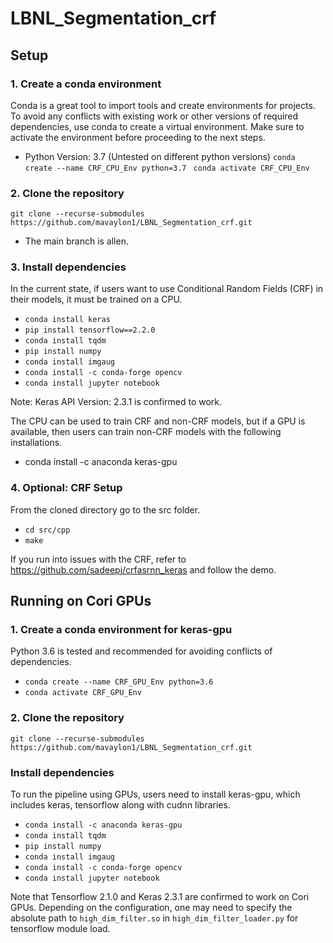 # LBNL_Segmentation_crf

## Setup
### 1. Create a conda environment 
Conda is a great tool to import tools and create environments for projects. To avoid any conflicts with existing work or other versions of required dependencies, use conda to create a virtual environment. Make sure to activate the environment before proceeding to the next steps.
- Python Version: 3.7 (Untested on different python versions)
`conda create --name CRF_CPU_Env python=3.7 `
`conda activate CRF_CPU_Env`

### 2. Clone the repository
`git clone --recurse-submodules https://github.com/mavaylon1/LBNL_Segmentation_crf.git`
- The main branch is allen.

### 3. Install dependencies
In the current state, if users want to use Conditional Random Fields (CRF) in their models, it must be trained on a CPU. 
- `conda install keras` 
- `pip install tensorflow==2.2.0`
- `conda install tqdm`
- `pip install numpy`
- `conda install imgaug`
- `conda install -c conda-forge opencv`
- `conda install jupyter notebook`

Note: Keras API Version: 2.3.1 is confirmed to work.

The CPU can be used to train CRF and non-CRF models, but if a GPU is available, then users can train non-CRF models with the following installations.
- conda install -c anaconda keras-gpu

### 4. Optional: CRF Setup
From the cloned directory go to the src folder.
- `cd src/cpp`
- `make`

If you run into issues with the CRF, refer to https://github.com/sadeepj/crfasrnn_keras and follow the demo.

## Running on Cori GPUs
### 1. Create a conda environment for keras-gpu
Python 3.6 is tested and recommended for avoiding conflicts of dependencies.
- `conda create --name CRF_GPU_Env python=3.6`
- `conda activate CRF_GPU_Env`

### 2. Clone the repository
`git clone --recurse-submodules https://github.com/mavaylon1/LBNL_Segmentation_crf.git`

### Install dependencies
To run the pipeline using GPUs, users need to install keras-gpu, which includes keras, tensorflow along with cudnn libraries.  
- `conda install -c anaconda keras-gpu`
- `conda install tqdm`
- `pip install numpy`
- `conda install imgaug`
- `conda install -c conda-forge opencv`
- `conda install jupyter notebook`

Note that Tensorflow 2.1.0 and Keras 2.3.1 are confirmed to work on Cori GPUs. Depending on the configuration, one may need to specify the absolute path to `high_dim_filter.so` in `high_dim_filter_loader.py` for tensorflow module load.
